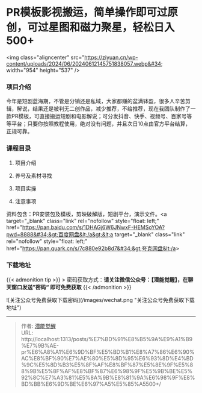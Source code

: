 # PR模板影视搬运，简单操作即可过原创，可过星图和磁力聚星，轻松日入500&#43;


&lt;img class=&#34;aligncenter&#34; src=&#34;https://ziyuan.cn/wp-content/uploads/2024/06/20240612145751838057.webp&#34; width=&#34;954&#34; height=&#34;537&#34; /&gt;
###  项目介绍

今年是短剧蓝海期，不管是分销还是私域，大家都赚的盆满钵盈，很多人辛苦剪辑，解说，结果还是被判无二创作品，减少推荐，不给推荐，现在我团队制作了一款PR模板，可直接搬运短剧和电影解说；可分发抖音、快手、视频号、百家号等等平台；只要你按照教程使用，绝对没有问题，并且次日10点由官方平台结算，正规可靠。
###  课程目录

 1. 项目介绍

 1. 养号及素材寻找

 1. 项目实操

 1. 注意事项

资料包含：PR安装包及模板，剪映破解版，短剧平台，演示文件。&lt;a target=&#34;_blank&#34; class=&#34;link&#34; rel=&#34;nofollow&#34; style=&#34;float: left;&#34; href=&#34;https://pan.baidu.com/s/1DHAGj6W6JNwxF-HEMSoYOA?pwd=8888&#34;&gt;百度网盘&lt;/a&gt;&lt;a target=&#34;_blank&#34; class=&#34;link&#34; rel=&#34;nofollow&#34; style=&#34;float: left;&#34; href=&#34;https://pan.quark.cn/s/7c880e92b8d7&#34;&gt;夸克网盘&lt;/a&gt;

### 下载地址




{{&lt; admonition tip &gt;}}
&gt; 密码获取方式：**请关注微信公众号：【潜能觉醒】，在聊天窗口发送”密码“ 即可免费获取**
{{&lt; /admonition &gt;}}


![关注公众号免费获取下载密码](/images/wechat.png &#34;关注公众号免费获取下载地址&#34;)

---

> 作者: [潜能觉醒](/)  
> URL: http://localhost:1313/posts/%E7%BD%91%E8%B5%9A%E9%A1%B9%E7%9B%AE-pr%E6%A8%A1%E6%9D%BF%E5%BD%B1%E8%A7%86%E6%90%AC%E8%BF%90%E7%AE%80%E5%8D%95%E6%93%8D%E4%BD%9C%E5%8D%B3%E5%8F%AF%E8%BF%87%E5%8E%9F%E5%88%9B%E5%8F%AF%E8%BF%87%E6%98%9F%E5%9B%BE%E5%92%8C%E7%A3%81%E5%8A%9B%E8%81%9A%E6%98%9F%E8%BD%BB%E6%9D%BE%E6%97%A5%E5%85%A5500&#43;/  

